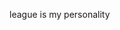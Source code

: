 league is my personality
<!---
DESPIKABLEEE/DESPIKABLEEE is a ✨ special ✨ repository because its `README.md` (this file) appears on your GitHub profile.
You can click the Preview link to take a look at your changes.
--->
